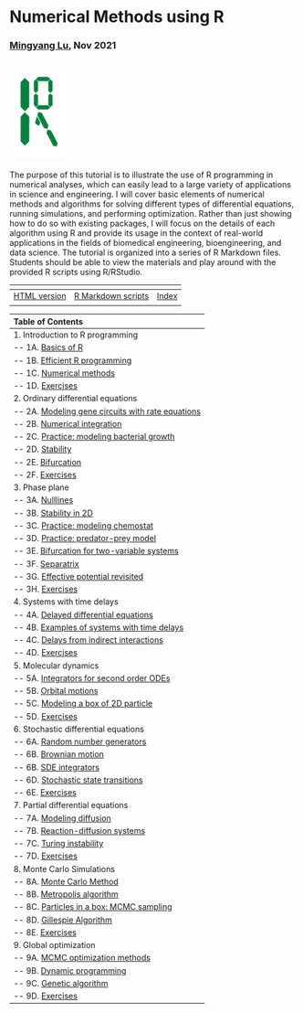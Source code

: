 # Numerical Methods using R

### [Mingyang Lu](https://lusystemsbio.northeastern.edu), Nov 2021


![logo](./extra/data/logo.png)
---

The purpose of this tutorial is to illustrate the use of R programming in numerical analyses, which can easily lead to a large variety of applications in science and engineering. I will cover basic elements of numerical methods and algorithms for solving different types of differential equations, running simulations, and performing optimization. Rather than just showing how to do so with existing packages, I will focus on the details of each algorithm using R and provide its usage in the context of real-world applications in the fields of biomedical engineering, bioengineering, and data science. The tutorial is organized into a series of R Markdown files. Students should be able to view the materials and play around with the provided R scripts using R/RStudio.

| <!-- --> | <!-- --> | <!-- --> |
|---|---|---|
| [HTML version](https://lusystemsbio.github.io/numericalR) | [R Markdown scripts](https://github.com/lusystemsbio/numericalR) | [Index](./ind.html) |
|   |   |   |

|Table of Contents|
|:----------------|
|1. Introduction to R programming|
|-- 1A. [Basics of R](./01A.html) |
|-- 1B. [Efficient R programming](./01B.html) |
|-- 1C. [Numerical methods](./01C.html) |
|-- 1D. [Exercises](./01D.html) |
|2. Ordinary differential equations|
|-- 2A. [Modeling gene circuits with rate equations](./02A.html) |
|-- 2B. [Numerical integration](./02B.html) | 
|-- 2C. [Practice: modeling bacterial growth](./02C.html) | 
|-- 2D. [Stability](./02D.html) |
|-- 2E. [Bifurcation](./02E.html) |
|-- 2F. [Exercises](./02F.html) |
|3. Phase plane|
|-- 3A. [Nulllines](./03A.html) |
|-- 3B. [Stability in 2D](./03B.html) |
|-- 3C. [Practice: modeling chemostat](./03C.html) | 
|-- 3D. [Practice: predator-prey model](./03D.html) | 
|-- 3E. [Bifurcation for two-variable systems](./03E.html) |
|-- 3F. [Separatrix](./03F.html) |
|-- 3G. [Effective potential revisited](./03G.html) |
|-- 3H. [Exercises](./03H.html) |
|4. Systems with time delays|
|-- 4A. [Delayed differential equations](./04A.html) |
|-- 4B. [Examples of systems with time delays](./04B.html) |
|-- 4C. [Delays from indirect interactions](./04C.html) | 
|-- 4D. [Exercises](./04D.html) |
|5. Molecular dynamics|
|-- 5A. [Integrators for second order ODEs](./05A.html) |
|-- 5B. [Orbital motions](./05B.html) |
|-- 5C. [Modeling a box of 2D particle](./05C.html) |
|-- 5D. [Exercises](./05D.html) |
|6. Stochastic differential equations|
|-- 6A. [Random number generators](./06A.html) |
|-- 6B. [Brownian motion](./06B.html) |
|-- 6B. [SDE integrators](./06C.html) |
|-- 6D. [Stochastic state transitions](./06D.html) |
|-- 6E. [Exercises](./06E.html) |
|7. Partial differential equations|
|-- 7A. [Modeling diffusion](./07A.html) |
|-- 7B. [Reaction-diffusion systems](./07B.html) |
|-- 7C. [Turing instability](./07C.html) |
|-- 7D. [Exercises](./07D.html) |
|8. Monte Carlo Simulations|
|-- 8A. [Monte Carlo Method](./08A.html) |
|-- 8B. [Metropolis algorithm](./08B.html) |
|-- 8C. [Particles in a box: MCMC sampling](./08C.html) |
|-- 8D. [Gillespie Algorithm](./08D.html) |
|-- 8E. [Exercises](./08E.html) |
|9. Global optimization|
|-- 9A. [MCMC optimization methods](./09A.html) |
|-- 9B. [Dynamic programming](./09B.html) |
|-- 9C. [Genetic algorithm](./09C.html) |
|-- 9D. [Exercises](./09D.html) |

